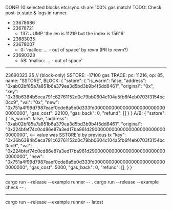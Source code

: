 DONE! 10 selected blocks etc/sync.sh are 100% gas match!
TODO: Check post-tx state & logs in runner.

- 23678686
- 23678721
  - 137: JUMP 'the len is 11219 but the index is 15616'
- 23683035
- 23678007
  - 0: 'malloc: ... - out of space' by revm (PR to revm?)
- 23690323
  - 58: 'malloc: ... - out of space'

---

23690323 25     // (block-only) SSTORE: -17100 gas
TRACE:
    pc: 11216,
    op: 85,
    name: "SSTORE",
BLOCK: {
  "sstore": {
    "is_warm": false,
    "address": "0xab02bf85a7a851b6a379ea3d5bd3b9b4f5dd8461",
    "original": "0x",
    "key": "0x36b6384b5eca791c62761152d0c79bb0604c104a5fb6f4eb0703f3154bc0cc9",
    "val": "0x",
    "new": "0x751a4f99d7987eaef0cde8a5b0d333fd00000000000000000000000000000000",
    "gas_cost": 22100,
    "gas_back": 0,
    "refund": []
  }
}
A/B: {
  "sstore": {
    "is_warm": false,
    "address": "0xab02bf85a7a851b6a379ea3d5bd3b9b4f5dd8461",
    "original": "0x224bfef74c0cd86e87a3ed17ba961d2900000000000000000000000000000000", <-- value was SSTORE'd by previous tx
    "key": "0x36b6384b5eca791c62761152d0c79bb0604c104a5fb6f4eb0703f3154bc0cc9",
    "val": "0x224bfef74c0cd86e87a3ed17ba961d2900000000000000000000000000000000",
    "new": "0x751a4f99d7987eaef0cde8a5b0d333fd00000000000000000000000000000000",
    "gas_cost": 5000,
    "gas_back": 0,
    "refund": [],
  }
}

---

cargo run --release --example runner -- .
cargo run --release --example check -- .

---

cargo run --release --example runner -- latest
